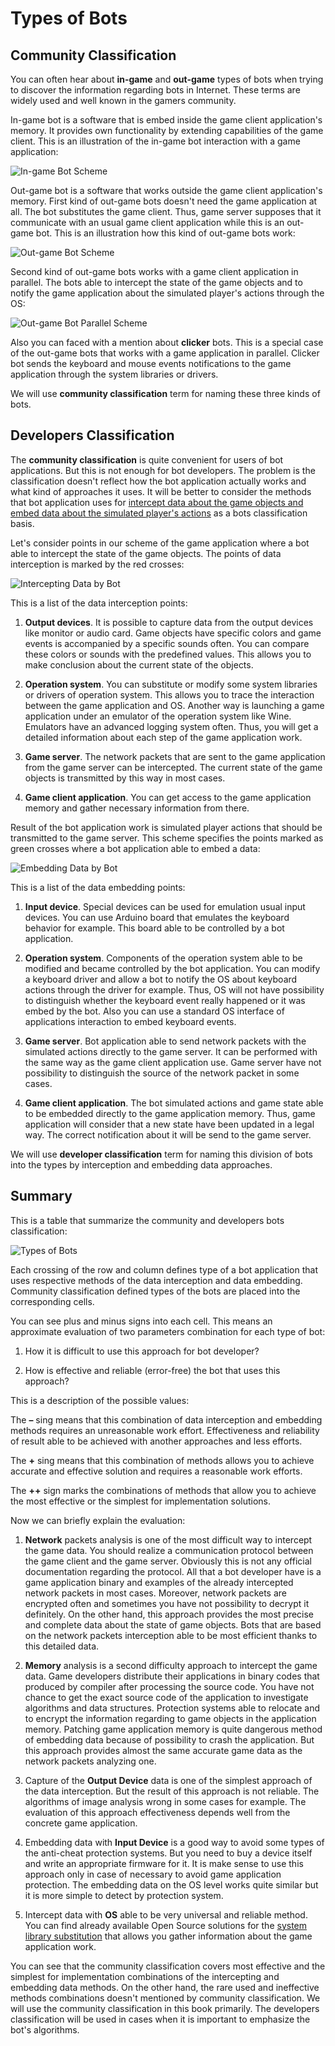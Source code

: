 # Types of Bots

## Community Classification

You can often hear about **in-game** and **out-game** types of bots when trying to discover the information regarding bots in Internet. These terms are widely used and well known in the gamers community.

In-game bot is a software that is embed inside the game client application's memory. It provides own functionality by extending capabilities of the game client. This is an illustration of the in-game bot interaction with a game application:

![In-game Bot Scheme](ingame-bot.png)

Out-game bot is a software that works outside the game client application's memory. First kind of out-game bots doesn't need the game application at all. The bot substitutes the game client. Thus, game server supposes that it communicate with an usual game client application while this is an out-game bot. This is an illustration how this kind of out-game bots work:

![Out-game Bot Scheme](outgame-bot.png)

Second kind of out-game bots works with a game client application in parallel. The bots able to intercept the state of the game objects and to notify the game application about the simulated player's actions through the OS:

![Out-game Bot Parallel Scheme](outgame-bot-parallel.png)

Also you can faced with a mention about **clicker** bots. This is a special case of the out-game bots that works with a game application in parallel. Clicker bot sends the keyboard and mouse events notifications to the game application through the system libraries or drivers.

We will use **community classification** term for naming these three kinds of bots.

## Developers Classification

The **community classification** is quite convenient for users of bot applications. But this is not enough for bot developers. The problem is the classification doesn't reflect how the bot application actually works and what kind of approaches it uses. It will be better to consider the methods that bot application uses for [intercept data about the game objects and embed data about the simulated player's actions](http://stackoverflow.com/questions/2741040/video-game-bots) as a bots classification basis.

Let's consider points in our scheme of the game application where a bot able to intercept the state of the game objects. The points of data interception is marked by the red crosses:

![Intercepting Data by Bot](input-data-bot.png)

This is a list of the data interception points:

1. **Output devices**. It is possible to capture data from the output devices like monitor or audio card. Game objects have specific colors and game events is accompanied by a specific sounds often. You can compare these colors or sounds with the predefined values. This allows you to make conclusion about the current state of the objects.

2. **Operation system**. You can substitute or modify some system libraries or drivers of operation system. This allows you to trace the interaction between the game application and OS. Another way is launching a game application under an emulator of the operation system like Wine. Emulators have an advanced logging system often. Thus, you will get a detailed information about each step of the game application work.

3. **Game server**. The network packets that are sent to the game application from the game server can be intercepted. The current state of the game objects is transmitted by this way in most cases.

4. **Game client application**. You can get access to the game application memory and gather necessary information from there.

Result of the bot application work is simulated player actions that should be transmitted to the game server. This  scheme specifies the points marked as green crosses where a bot application able to embed a data:

![Embedding Data by Bot](output-data-bot.png)

This is a list of the data embedding points:

1. **Input device**. Special devices can be used for emulation usual input devices. You can use Arduino board that emulates the keyboard behavior for example. This board able to be controlled by a bot application.

2. **Operation system**. Components of the operation system able to be modified and became controlled by the bot application. You can modify a keyboard driver and allow a bot to notify the OS about keyboard actions through the driver for example. Thus, OS will not have possibility to distinguish whether the keyboard event really happened or it was embed by the bot. Also you can use a standard OS interface of applications interaction to embed keyboard events.

3. **Game server**. Bot application able to send network packets with the simulated actions directly to the game server. It can be performed with the same way as the game client application use. Game server have not possibility to distinguish the source of the network packet in some cases.

4. **Game client application**. The bot simulated actions and game state able to be embedded directly to the game application memory. Thus, game application will consider that a new state have been updated in a legal way. The correct notification about it will be send to the game server.

We will use **developer classification** term for naming this division of bots into the types by interception and embedding data approaches.

## Summary

This is a table that summarize the community and developers bots classification:

![Types of Bots](types-of-bots.png)

Each crossing of the row and column defines type of a bot application that uses respective methods of the data interception and data embedding. Community classification defined types of the bots are placed into the corresponding cells. 

You can see plus and minus signs into each cell. This means an approximate evaluation of two parameters combination for each type of bot:

1. How it is difficult to use this approach for bot developer?

2. How is effective and reliable (error-free) the bot that uses this approach?

This is a description of the possible values:

The **–** sing means that this combination of data interception and embedding methods requires an unreasonable work effort. Effectiveness and reliability of result able to be achieved with another approaches and less efforts.

The **+** sing means that this combination of methods allows you to achieve accurate and effective solution and requires a reasonable work efforts.

The **++** sign marks the combinations of methods that allow you to achieve the most effective or the simplest for implementation solutions.

Now we can briefly explain the evaluation:

1. **Network** packets analysis is one of the most difficult way to intercept the game data. You should realize a communication protocol between the game client and the game server. Obviously this is not any official documentation regarding the protocol. All that a bot developer have is a game application binary and examples of the already intercepted network packets in most cases. Moreover, network packets are encrypted often and sometimes you have not possibility to decrypt it definitely. On the other hand, this approach provides the most precise and complete data about the state of game objects. Bots that are based on the network packets interception able to be most efficient thanks to this detailed data.

2. **Memory** analysis is a second difficulty approach to intercept the game data. Game developers distribute their applications in binary codes that produced by compiler after processing the source code. You have not chance to get the exact source code of the application to investigate algorithms and data structures. Protection systems able to relocate and to encrypt the information regarding to game objects in the application memory. Patching game application memory is quite dangerous method of embedding data because of possibility to crash the application. But this approach provides almost the same accurate game data as the network packets analyzing one.

3. Capture of the **Output Device** data is one of the simplest approach of the data interception. But the result of this approach is not reliable. The  algorithms of image analysis wrong in some cases for example. The evaluation of this approach effectiveness depends well from the concrete game application.

4. Embedding data with **Input Device** is a good way to avoid some types of the anti-cheat protection systems. But you need to buy a device itself and write an appropriate firmware for it. It is make sense to use this approach only in case of necessary to avoid game application protection. The embedding data on the OS level works quite similar but it is more simple to detect by protection system.

5. Intercept data with **OS** able to be very universal and reliable method. You can find already available Open Source solutions for the [system library substitution](https://graphics.stanford.edu/~mdfisher/D3D9Interceptor.html) that allows you gather information about the game application work.

You can see that the community classification covers most effective and the simplest for implementation combinations of the intercepting and embedding data methods. On the other hand, the rare used and ineffective methods combinations doesn't mentioned by community classification. We will use the community classification in this book primarily. The developers classification will be used in cases when it is important to emphasize the bot's algorithms.
